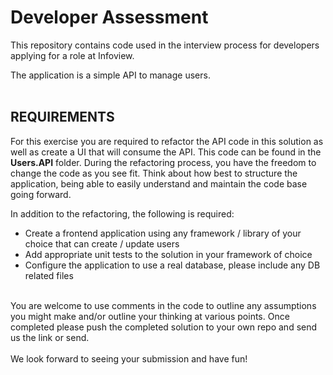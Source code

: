# Developer Assessment

This repository contains code used in the interview process for developers applying for a role at Infoview.

The application is a simple API to manage users.
<br/><br/>

## REQUIREMENTS

For this exercise you are required to refactor the API code in this solution as well as create a UI that will consume the API. This code can be found in the **Users.API** folder. During the refactoring process, you have the freedom to change the code as you see fit. Think about how best to structure the application, being able to easily understand and maintain the code base going forward.

In addition to the refactoring, the following is required:

* Create a frontend application using any framework / library of your choice that can create / update users
* Add appropriate unit tests to the solution in your framework of choice
* Configure the application to use a real database, please include any DB related files

<br/>
You are welcome to use comments in the code to outline any assumptions you might make and/or outline your thinking at various points.
Once completed please push the completed solution to your own repo and send us the link or send.
<br/><br/>
We look forward to seeing your submission and have fun!
